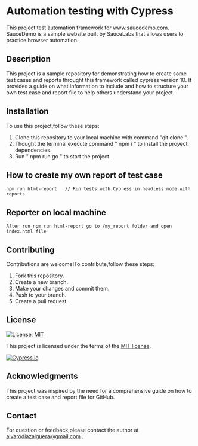 # Automation testing with Cypress

This project test automation framework for www.saucedemo.com. SauceDemo is a sample website built by SauceLabs that allows users to practice browser automation.

## Description

This project is a sample repository for demonstrating how to create some test cases and reports throught this framework called cypress version 10. It provides a guide on what information to include and how to structure your own test case and report file to help others understand your project. 

## Installation

To use this project,follow these steps:

1. Clone this repository to your local machine with command "git clone ".
2. Thought the terminal execute command " npm i " to install the proyect dependencies.
3. Run " npm run go " to start the project.

## How to create my own report of test case
```
npm run html-report   // Run tests with Cypress in headless mode with reports
```
## Reporter on local machine
```
After run npm run html-report go to /my_report folder and open index.html file
```
## Contributing

Contributions are welcome!To contribute,follow these steps:

1. Fork this repository.
2. Create a new branch.
3. Make your changes and commit them.
4. Push to your branch.
5. Create a pull request.

## License

[![License: MIT](https://img.shields.io/badge/License-MIT-yellow.svg)](https://opensource.org/licenses/MIT)

This project is licensed under the terms of the [MIT license](/LICENSE).

[![Cypress.io](https://img.shields.io/badge/Tested%20with-Cypress-04C38E.svg)](https://www.cypress.io/)

## Acknowledgments

This project was inspired by the need for a comprehensive guide on how to create a test case and report file for GitHub.

## Contact 

For question or feedback,please contact the author at alvarodiazalguera@gmail.com .
